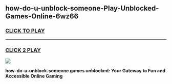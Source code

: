 
## how-do-u-unblock-someone-Play-Unblocked-Games-Online-6wz66
<h3>
<a href="https://premium76.site?title=how-do-u-unblock-someone&ref=25A">CLICK TO PLAY</a></h3>
<hr>

<h3>
<a href="https://premium76.site?title=how-do-u-unblock-someone&ref=25A">CLICK 2 PLAY</a>
  
</h3>

<a href="https://premium76.site?title=how-do-u-unblock-someone&ref=25A"><img src="https://clearcache.store/games.png"></a>


**how-do-u-unblock-someone games unblocked: Your Gateway to Fun and Accessible Online Gaming**
